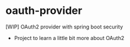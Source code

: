 # oauth-provider
[WIP] OAuth2 provider with spring boot security

* Project to learn a little bit more about OAuth2
